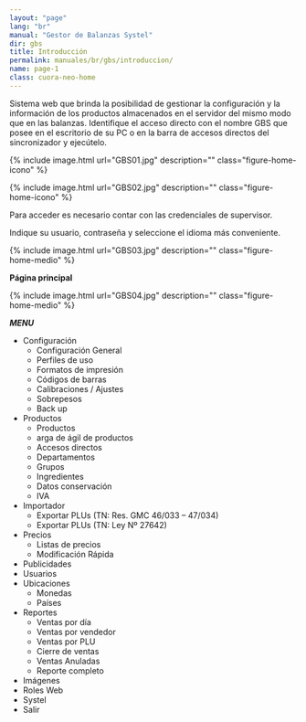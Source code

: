 ```yaml
---
layout: "page"
lang: "br"
manual: "Gestor de Balanzas Systel"
dir: gbs
title: Introducción 
permalink: manuales/br/gbs/introduccion/
name: page-1
class: cuora-neo-home
---
```


Sistema web que brinda la posibilidad de gestionar la configuración y la información de los productos almacenados en el servidor del mismo modo que en las balanzas.
Identifique el acceso directo con el nombre GBS que posee en el escritorio de su PC o en la barra de accesos directos del sincronizador y ejecútelo.


{% include image.html url="GBS01.jpg" description="" class="figure-home-icono" %}

{% include image.html url="GBS02.jpg" description="" class="figure-home-icono" %}

Para acceder es necesario contar con las credenciales de supervisor. 

Indique su usuario, contraseña y seleccione el idioma más conveniente.

{% include image.html url="GBS03.jpg" description="" class="figure-home-medio" %}

**Página principal**

{% include image.html url="GBS04.jpg" description="" class="figure-home-medio" %}

***MENU***
- Configuración
    - Configuración General
    - Perfiles de uso
    - Formatos de impresión
    - Códigos de barras
    - Calibraciones / Ajustes
    - Sobrepesos
    - Back up
- Productos
    - Productos
    - arga de ágil de productos
    - Accesos directos
    - Departamentos
    - Grupos
    - Ingredientes
    - Datos conservación
    - IVA
- Importador
    - Exportar PLUs (TN: Res. GMC 46/033 – 47/034)
    - Exportar PLUs (TN: Ley Nº 27642)
- Precios
    - Listas de precios
    - Modificación Rápida
- Publicidades
- Usuarios
- Ubicaciones
    - Monedas
    - Países
- Reportes
    - Ventas por día
    - Ventas por vendedor
    - Ventas por PLU
    - Cierre de ventas
    - Ventas Anuladas
    - Reporte completo
- Imágenes
- Roles Web
- Systel
- Salir

